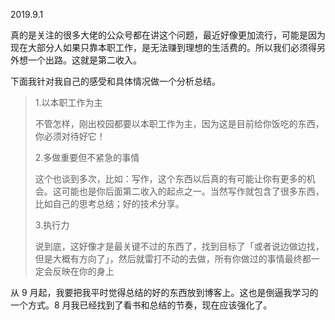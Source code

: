 2019.9.1

真的是关注的很多大佬的公众号都在讲这个问题，最近好像更加流行，可能是因为现在大部分人如果只靠本职工作，是无法赚到理想的生活费的。所以我们必须得另外想一个出路。这就是第二收入。

下面我针对我自己的感受和具体情况做一个分析总结。

>1.以本职工作为主
>
>不管怎样，刚出校园都要以本职工作为主，因为这是目前给你饭吃的东西，你必须对待好它！
>
>2.多做重要但不紧急的事情
>
>这个也谈到多次，比如：写作，这个东西以后真的有可能让你有更多的机会。这可能也是你后面第二收入的起点之一。当然写作就包含了很多东西，比如自己的思考总结；好的技术分享。
>
>3.执行力
>
>说到底，这好像才是最关键不过的东西了，找到目标了「或者说边做边找，但是大概有方向了」，然后就雷打不动的去做，所有你做过的事情最终都一定会反映在你的身上

从 9 月起，我要把我平时觉得总结的好的东西放到博客上。这也是倒逼我学习的一个方式。8 月我已经找到了看书和总结的节奏，现在应该强化了。